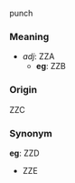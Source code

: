 punch
### Meaning
+ _adj_: ZZA
    + __eg__: ZZB

### Origin

ZZC

### Synonym

__eg__: ZZD

+ ZZE


